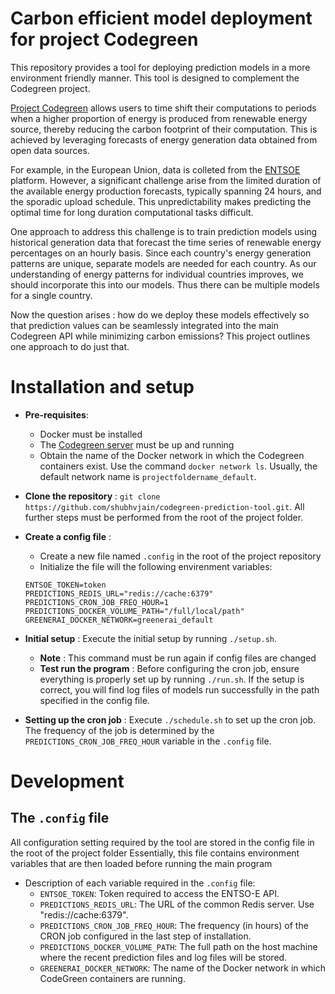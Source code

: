 # Carbon efficient model deployment for project Codegreen

This repository provides a tool for deploying prediction models in a more environment friendly manner. This tool is designed to complement the Codegreen project.

[Project Codegreen](https://github.com/AnneHartebrodt/codegreen-client) allows users to time shift their computations to periods when a higher proportion of energy is produced from renewable energy source, thereby reducing the carbon footprint of their computation. This is achieved by leveraging forecasts of energy generation data obtained from open data sources.  

For example, in the European Union, data is colleted from the [ENTSOE](https://transparency.entsoe.eu/) platform. However, a significant challenge arise from the limited duration of the available energy production forecasts, typically spanning 24 hours, and the sporadic upload schedule. This unpredictability makes predicting the optimal time for long duration computational tasks difficult.  

One approach to address this challenge is to train prediction models using historical generation data that forecast the time series of renewable energy percentages on an hourly basis. Since each country's energy generation patterns are unique, separate models are needed for each country. As our understanding of energy patterns for individual countries improves, we should incorporate this into our models. Thus there can be multiple models for a single country.

Now the question arises : how do we deploy these models effectively so that prediction values can be seamlessly integrated into the main Codegreen API while minimizing carbon emissions? This project outlines one approach to do just that.   



# Installation and setup
- **Pre-requisites**:
  - Docker must be installed 
  - The [Codegreen server](https://github.com/AnneHartebrodt/codegreen) must be up and running
  - Obtain the name of the Docker network in which the Codegreen containers exist. Use the command `docker network ls`. Usually, the default network name is `projectfoldername_default`.
- **Clone the repository** : `git clone https://github.com/shubhvjain/codegreen-prediction-tool.git`. All further steps must be performed from the root of the project folder. 
- **Create a config file** : 
  - Create a new file named  `.config`  in the root of the project repository
  - Initialize the file will the following envirenment variables:
  ```env
  ENTSOE_TOKEN=token
  PREDICTIONS_REDIS_URL="redis://cache:6379"
  PREDICTIONS_CRON_JOB_FREQ_HOUR=1
  PREDICTIONS_DOCKER_VOLUME_PATH="/full/local/path"
  GREENERAI_DOCKER_NETWORK=greenerai_default
  ```
  
- **Initial setup** :  Execute the initial setup by running `./setup.sh`.
  - **Note** : This command must be run again if config files are changed
  - **Test run the program** : Before configuring the cron job, ensure everything is properly set up by running `./run.sh`. If the setup is correct, you will find log files of models run successfully in the path specified in the config file.
- **Setting up the cron job** : Execute `./schedule.sh` to set up the cron job. The frequency of the job is determined by the `PREDICTIONS_CRON_JOB_FREQ_HOUR` variable in the `.config` file.

# Development 

## The `.config` file
All configuration setting required by the tool are stored in the config file in the root of the project folder
Essentially, this file contains environment variables that are then loaded before running the main program 
- Description of each variable required in the `.config` file:
  - `ENTSOE_TOKEN`: Token required to access the ENTSO-E API.
  - `PREDICTIONS_REDIS_URL`: The URL of the common Redis server. Use "redis://cache:6379".
  - `PREDICTIONS_CRON_JOB_FREQ_HOUR`: The frequency (in hours) of the CRON job configured in the last step of installation.
  - `PREDICTIONS_DOCKER_VOLUME_PATH`: The full path on the host machine where the recent prediction files and log files will be stored.
  - `GREENERAI_DOCKER_NETWORK`: The name of the Docker network in which CodeGreen containers are running.


